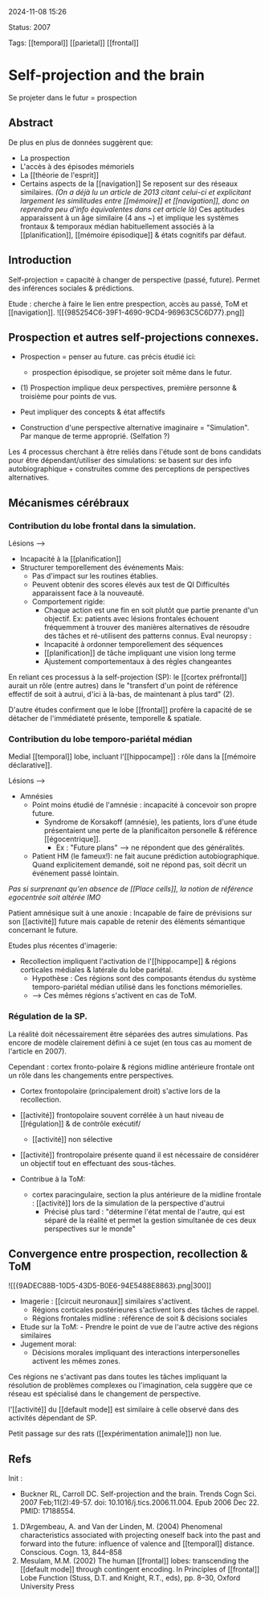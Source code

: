 2024-11-08 15:26

Status: 2007

Tags: [[temporal]] [[parietal]] [[frontal]]

# Self-projection and the brain

Se projeter dans le futur = prospection 

## Abstract
De plus en plus de données suggèrent que:
- La prospection
- L'accès à des épisodes mémoriels 
- La [[théorie de l'esprit]] 
- Certains aspects de la [[navigation]]
Se reposent sur des réseaux similaires. 
*(On a déjà lu un article de 2013 citant celui-ci et explicitant largement les similitudes entre [[mémoire]] et [[navigation]], donc on reprendra peu d'info équivalentes dans cet article là)*
Ces aptitudes apparaissent à un âge similaire (4 ans ~) et implique les systèmes frontaux & temporaux médian habituellement associés à la [[planification]], [[mémoire épisodique]] & états cognitifs par défaut. 

## Introduction 

Self-projection = capacité à changer de perspective (passé, future). 
Permet des inférences sociales & prédictions.

Etude : cherche à faire le lien entre prespection, accès au passé, ToM  et [[navigation]]. 
![[{985254C6-39F1-4690-9CD4-96963C5C6D77}.png]]
## Prospection et autres self-projections connexes.

- Prospection = penser au future. cas précis étudié ici:
	- prospection épisodique, se projeter soit même dans le futur. 

- (1) Prospection implique deux perspectives, première personne & troisième pour points de vus. 
- Peut impliquer des concepts & état affectifs

- Construction d'une perspective alternative imaginaire = "Simulation". Par manque de terme approprié. (Selfation ?)

Les 4 processus cherchant à être reliés dans l'étude sont de bons candidats pour être dépendant/utiliser des simulations: se basent sur des info autobiographique + construites comme des perceptions de perspectives alternatives.

## Mécanismes cérébraux

### Contribution du lobe frontal dans la simulation.
 Lésions --> 
* Incapacité à la [[planification]]
* Structurer temporellement des événements
Mais:
	- Pas d'impact sur les routines établies.
	- Peuvent obtenir des scores élevés aux test de QI
Difficultés apparaissent face à la nouveauté. 
	- Comportement rigide:
		- Chaque action est une fin en soit plutôt que partie prenante d'un objectif. 
			Ex: patients avec lésions frontales échouent fréquemment à trouver des manières alternatives de résoudre des tâches et ré-utilisent des patterns connus.
Eval neuropsy :
		- Incapacité à ordonner temporellement des séquences
		-  [[planification]] de tâche impliquant une vision long terme
		- Ajustement comportementaux à des règles changeantes

En reliant ces processus à la self-projection (SP): le [[cortex préfrontal]] aurait un rôle (entre autres) dans le "transfert d'un point de référence effectif de soit à autrui, d'ici à là-bas, de maintenant à plus tard" (2). 

D'autre études confirment que le lobe [[frontal]] profère la capacité de se détacher de l'immédiateté présente, temporelle & spatiale. 

### Contribution du lobe temporo-pariétal médian

Medial [[temporal]] lobe, incluant l'[[hippocampe]] : rôle dans la [[mémoire déclarative]].

Lésions --> 
- Amnésies
	- Point moins étudié de l'amnésie : incapacité à concevoir son propre future.
		- Syndrome de Korsakoff (amnésie), les patients, lors d'une étude présentaient une perte de la planificaiton personelle & référence [[égocentrique]].
			- Ex : "Future plans" --> ne répondent que des généralités. 
	- Patient HM (le fameux!): ne fait aucune prédiction autobiographique. Quand explicitement demandé, soit ne répond pas, soit décrit un événement passé lointain.

*Pas si surprenant qu'en absence de [[Place cells]], la notion de référence egocentrée soit altérée IMO*

Patient amnésique suit à une anoxie :  Incapable de faire de prévisions sur son [[activité]] future mais capable de retenir des éléments sémantique concernant le future. 

Etudes plus récentes d'imagerie:
- Recollection impliquent l'activation de l'[[hippocampe]] & régions corticales médiales & latérale du lobe pariétal. 
	- Hypothèse : Ces régions sont des composants étendus du système temporo-pariétal médian utilisé dans les fonctions mémorielles. 
	- --> Ces mêmes régions s'activent en cas de ToM.

### Régulation de la SP.

La réalité doit nécessairement être séparées des autres simulations. Pas encore de modèle clairement défini à ce sujet (en tous cas au moment de l'article en 2007).

Cependant : cortex fronto-polaire & régions midline antérieure frontale ont un rôle dans les changements entre perspectives. 

- Cortex frontopolaire (principalement droit) s'active lors de la recollection. 
- [[activité]] frontopolaire souvent corrélée à un haut niveau de [[régulation]] & de contrôle exécutif/
	- [[activité]] non sélective

- [[activité]] frontropolaire présente quand il est nécessaire de considérer un objectif tout en effectuant des sous-tâches.
- Contribue à la ToM:
	- cortex paracingulaire, section la plus antérieure de la midline frontale : [[activité]] lors de la simulation de la perspective d'autrui
		- Précisé plus tard : "détermine l'état mental de l'autre, qui est séparé de la réalité et permet la gestion simultanée de ces deux perspectives sur le monde"
## Convergence entre prospection, recollection & ToM

![[{9ADEC88B-10D5-43D5-B0E6-94E5488E8863}.png|300]]

- Imagerie : [[circuit neuronaux]] similaires s'activent. 
	- Régions corticales postérieures s'activent lors des tâches de rappel. 
	- Régions frontales midline : référence de soit & décisions sociales 
- Etude sur la ToM:
		- Prendre le point de vue de l'autre active des régions similaires
- Jugement moral:
	- Décisions morales impliquant des interactions interpersonelles activent les mêmes zones. 

Ces régions ne s'activant pas dans toutes les tâches impliquant la résolution de problèmes complexes ou l'imagination, cela suggère que ce réseau est spécialisé dans le changement de perspective. 

l'[[activité]] du [[default mode]] est similaire à celle observé dans des activités dépendant de SP.

Petit passage sur des rats ([[expérimentation animale]]) non lue. 
## Refs
Init :
- Buckner RL, Carroll DC. Self-projection and the brain. Trends Cogn Sci. 2007 Feb;11(2):49-57. doi: 10.1016/j.tics.2006.11.004. Epub 2006 Dec 22. PMID: 17188554.

1. D’Argembeau, A. and Van der Linden, M. (2004) Phenomenal characteristics associated with projecting oneself back into the past and forward into the future: influence of valence and [[temporal]] distance. Conscious. Cogn. 13, 844–858 
2. Mesulam, M.M. (2002) The human [[frontal]] lobes: transcending the [[default mode]] through contingent encoding. In Principles of [[frontal]] Lobe Function (Stuss, D.T. and Knight, R.T., eds), pp. 8–30, Oxford University Press